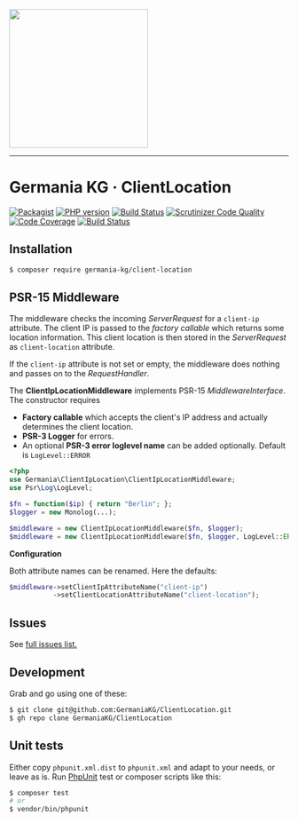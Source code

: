 <img src="https://static.germania-kg.com/logos/ga-logo-2016-web.svgz" width="250px">

------




# Germania KG ·  ClientLocation

[![Packagist](https://img.shields.io/packagist/v/germania-kg/client-location.svg?style=flat)](https://packagist.org/packages/germania-kg/client-location)
[![PHP version](https://img.shields.io/packagist/php-v/germania-kg/client-location.svg)](https://packagist.org/packages/germania-kg/client-location)
[![Build Status](https://img.shields.io/travis/GermaniaKG/ClientLocation.svg?label=Travis%20CI)](https://travis-ci.org/GermaniaKG/ClientLocation)
[![Scrutinizer Code Quality](https://scrutinizer-ci.com/g/GermaniaKG/ClientLocation/badges/quality-score.png?b=master)](https://scrutinizer-ci.com/g/GermaniaKG/ClientLocation/?branch=master)
[![Code Coverage](https://scrutinizer-ci.com/g/GermaniaKG/ClientLocation/badges/coverage.png?b=master)](https://scrutinizer-ci.com/g/GermaniaKG/ClientLocation/?branch=master)
[![Build Status](https://scrutinizer-ci.com/g/GermaniaKG/ClientLocation/badges/build.png?b=master)](https://scrutinizer-ci.com/g/GermaniaKG/ClientLocation/build-status/master)



## Installation

```bash
$ composer require germania-kg/client-location
```



## PSR-15 Middleware

The middleware checks the incoming *ServerRequest* for a `client-ip` attribute. The client IP is passed to the *factory callable* which returns some location information. This client location is then stored in the *ServerRequest* as `client-location` attribute.

If the `client-ip` attribute is not set or empty, the middleware does nothing and passes on to the *RequestHandler*.

The **ClientIpLocationMiddleware** implements PSR-15 *MiddlewareInterface*. The constructor requires 

- **Factory callable** which accepts the client's IP address and actually determines the client location.
- **PSR-3 Logger** for errors. 
- An optional **PSR-3 error loglevel name** can be added optionally. Default is `LogLevel::ERROR`

```php
<?php
use Germania\ClientIpLocation\ClientIpLocationMiddleware;
use Psr\Log\LogLevel;

$fn = function($ip) { return "Berlin"; };
$logger = new Monolog(...);

$middleware = new ClientIpLocationMiddleware($fn, $logger);
$middleware = new ClientIpLocationMiddleware($fn, $logger, LogLevel::ERROR);
```

**Configuration**

Both attribute names can be renamed. Here the defaults:

```php
$middleware->setClientIpAttributeName("client-ip")
           ->setClientLocationAttributeName("client-location");
```




## Issues

See [full issues list.][i0]

[i0]: https://github.com/GermaniaKG/ClientLocation/issues



## Development

Grab and go using one of these:

```bash
$ git clone git@github.com:GermaniaKG/ClientLocation.git
$ gh repo clone GermaniaKG/ClientLocation
```




## Unit tests

Either copy `phpunit.xml.dist` to `phpunit.xml` and adapt to your needs, or leave as is. Run [PhpUnit](https://phpunit.de/) test or composer scripts like this:

```bash
$ composer test
# or
$ vendor/bin/phpunit
```

